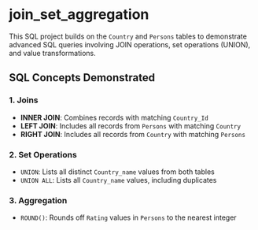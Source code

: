 # join_set_aggregation
This SQL project builds on the `Country` and `Persons` tables to demonstrate advanced SQL queries involving JOIN operations, set operations (UNION), and value transformations.

## SQL Concepts Demonstrated

### 1. **Joins**
- **INNER JOIN**: Combines records with matching `Country_Id`
- **LEFT JOIN**: Includes all records from `Persons` with matching `Country`
- **RIGHT JOIN**: Includes all records from `Country` with matching `Persons`

### 2. **Set Operations**
- `UNION`: Lists all distinct `Country_name` values from both tables
- `UNION ALL`: Lists all `Country_name` values, including duplicates

### 3. **Aggregation**
- `ROUND()`: Rounds off `Rating` values in `Persons` to the nearest integer
